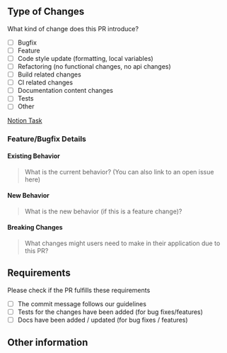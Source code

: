 ## Type of Changes

What kind of change does this PR introduce?

- [ ] Bugfix
- [ ] Feature
- [ ] Code style update (formatting, local variables)
- [ ] Refactoring (no functional changes, no api changes)
- [ ] Build related changes
- [ ] CI related changes
- [ ] Documentation content changes
- [ ] Tests
- [ ] Other

[Notion Task](#)

### Feature/Bugfix Details

#### Existing Behavior

> What is the current behavior? (You can also link to an open issue here)

#### New Behavior

> What is the new behavior (if this is a feature change)?

#### Breaking Changes

> What changes might users need to make in their application due to this PR?

## Requirements

Please check if the PR fulfills these requirements

- [ ] The commit message follows our guidelines
- [ ] Tests for the changes have been added (for bug fixes/features)
- [ ] Docs have been added / updated (for bug fixes / features)

## Other information
